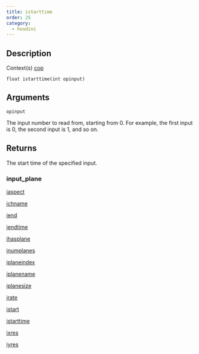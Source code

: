 ```yaml
---
title: istarttime
order: 25
category:
  - houdini
---
```


## Description

Context(s) [cop](../contexts/cop.html)

`float istarttime(int opinput)`

## Arguments

`opinput`

The input number to read from, starting from 0. For example, the first input
is 0, the second input is 1, and so on.

## Returns

The start time of the specified input.

### input_plane

[iaspect](iaspect.html)

[ichname](ichname.html)

[iend](iend.html)

[iendtime](iendtime.html)

[ihasplane](ihasplane.html)

[inumplanes](inumplanes.html)

[iplaneindex](iplaneindex.html)

[iplanename](iplanename.html)

[iplanesize](iplanesize.html)

[irate](irate.html)

[istart](istart.html)

[istarttime](istarttime.html)

[ixres](ixres.html)

[iyres](iyres.html)
